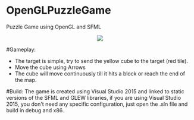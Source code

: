 # OpenGLPuzzleGame
Puzzle Game using OpenGL and SFML

<p align="center">
  <img src="https://dl.dropboxusercontent.com/s/tognqxy871geozi/puzzleGame.png?dl=0">
</p>

#Gameplay:
- The target is simple, try to send the yellow cube to the target (red tile).
- Move the cube using Arrows
- The cube will move continuously till it hits a block or reach the end of the map.

#Build:
The game is created using Visual Studio 2015 and linked to static versions of the SFML and GLEW libraries, 
if you are using Visual Studio 2015, you don't need any specific configuration, just open the .sln file and build in debug  and x86.
